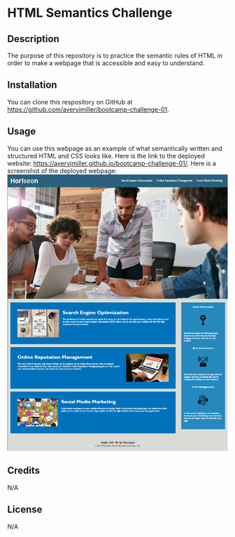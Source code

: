 # HTML Semantics Challenge

## Description
The purpose of this repository is to practice the semantic rules of HTML in order to make a webpage
that is accessible and easy to understand.
## Installation
You can clone this respository on GitHub at https://github.com/averyjmiller/bootcamp-challenge-01.
## Usage
You can use this webpage as an example of what semantically written and structured HTML and CSS looks like.
Here is the link to the deployed website: https://averyjmiller.github.io/bootcamp-challenge-01/.
Here is a screenshot of the deployed webpage:
![Screenshot of the deployed webpage](./assets/images/deployed-webpage.png)
## Credits
N/A
## License
N/A
